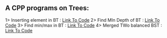 
## A CPP programs on Trees:

1> Inserting element in BT :  <a href = "https://github.com/aditisneh/OnAndOn/blob/main/07%20Tree/C%2B%2B%20program%20to%20insert%20element%20in%20Binary%20Tree.md"> <u> Link To Code</u></a>
2> Find MIn Depth of BT    :  <a href = "https://github.com/aditisneh/OnAndOn/blob/main/07%20Tree/Find%20Minimum%20Depth%20of%20a%20Binary%20Tree.md" > <u> Link To Code</u></a>
3> Find min/max in BT      :  <a href = "https://github.com/aditisneh/OnAndOn/blob/main/07%20Tree/Find%20maximum%20(or%20minimum)%20in%20Binary%20Tree.md" > <u> Link To Code</u></a>
4> Merged TWo balanced BST :  <a href = "https://github.com/aditisneh/OnAndOn/blob/main/07%20Tree/MergeTwoBalancedBST.cpp" ><u> Link To Code</u></a>
 
